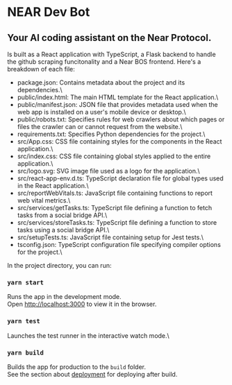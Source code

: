 # NEAR Dev Bot

## Your AI coding assistant on the Near Protocol.

Is built as a React application with TypeScript, a Flask backend to handle the github scraping funcitonality and a Near BOS frontend. Here's a breakdown of each file:

- package.json: Contains metadata about the project and its dependencies.\
- public/index.html: The main HTML template for the React application.\
- public/manifest.json: JSON file that provides metadata used when the web app is installed on a user's mobile device or desktop.\
- public/robots.txt: Specifies rules for web crawlers about which pages or files the crawler can or cannot request from the website.\
- requirements.txt: Specifies Python dependencies for the project.\
- src/App.css: CSS file containing styles for the components in the React application.\
- src/index.css: CSS file containing global styles applied to the entire application.\
- src/logo.svg: SVG image file used as a logo for the application.\
- src/react-app-env.d.ts: TypeScript declaration file for global types used in the React application.\
- src/reportWebVitals.ts: JavaScript file containing functions to report web vital metrics.\
- src/services/getTasks.ts: TypeScript file defining a function to fetch tasks from a social bridge API.\
- src/services/storeTasks.ts: TypeScript file defining a function to store tasks using a social bridge API.\
- src/setupTests.ts: JavaScript file containing setup for Jest tests.\
- tsconfig.json: TypeScript configuration file specifying compiler options for the project.\

In the project directory, you can run:

### `yarn start`

Runs the app in the development mode.\
Open [http://localhost:3000](http://localhost:3000) to view it in the browser.

### `yarn test`

Launches the test runner in the interactive watch mode.\

### `yarn build`

Builds the app for production to the `build` folder.\
See the section about [deployment](https://facebook.github.io/create-react-app/docs/deployment) for deploying after build.
